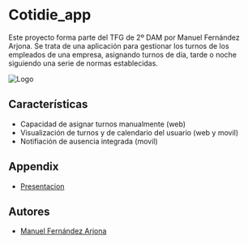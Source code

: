 
# Cotidie_app

Este proyecto forma parte del TFG de 2º DAM por Manuel Fernández Arjona.
Se trata de una aplicación para gestionar los turnos de los empleados de una empresa, asignando turnos de día, tarde o noche siguiendo una serie de normas establecidas.

![Logo](https://cdn.discordapp.com/attachments/833343920204152902/967866345721053274/Schedule-rafiki.png)

## Características

- Capacidad de asignar turnos manualmente (web)
- Visualización de turnos y de calendario del usuario (web y movil)
- Notifiación de ausencia integrada (movil)


## Appendix

- [Presentacion](https://cdn.discordapp.com/attachments/787363155494830091/987065013833461760/Presentacion_Cotidie.pdf)


## Autores

- [Manuel Fernández Arjona](https://github.com/Elmanuexe)


